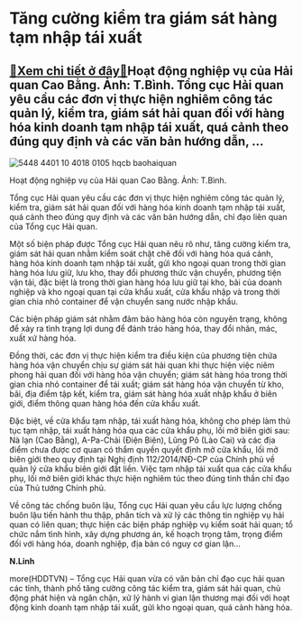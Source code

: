 Tăng cường kiểm tra giám sát hàng tạm nhập tái xuất
===================================================

[:gift:Xem chi tiết ở đây:gift:](https://hddtvn.com/tang-cuong-kiem-tra-giam-sat-hang-tam-nhap-tai-xuat/)Hoạt động nghiệp vụ của Hải quan Cao Bằng. Ảnh: T.Bình. Tổng cục Hải quan yêu cầu các đơn vị thực hiện nghiêm công tác quản lý, kiểm tra, giám sát hải quan đối với hàng hóa kinh doanh tạm nhập tái xuất, quá cảnh theo đúng quy định và các văn bản hướng dẫn, …
------------------------------------------------------------------------------------------------------------------------------------------------------------------------------------------------------------------------------------------------------------------





![5448 4401 10 4018 0105 hqcb baohaiquan](https://haiquanonline.com.vn/stores/news_dataimages/linhntn/072020/17/10/5448_4401_10-4018_0105_HQCB_Baohaiquan.jpg?rt=20200717144738 "Hoạt động nghiệp vụ của Hải quan Cao Bằng. Ảnh: T.Bình.")


Hoạt động nghiệp vụ của Hải quan Cao Bằng. Ảnh: T.Bình.



Tổng cục Hải quan yêu cầu các đơn vị thực hiện nghiêm công tác quản lý, kiểm tra, giám sát hải quan đối với hàng hóa kinh doanh tạm nhập tái xuất, quá cảnh theo đúng quy định và các văn bản hướng dẫn, chỉ đạo liên quan của Tổng cục Hải quan.


Một số biện pháp được Tổng cục Hải quan nêu rõ như, tăng cường kiểm tra, giám sát hải quan nhằm kiểm soát chặt chẽ đối với hàng hóa quá cảnh, hàng hóa kinh doanh tạm nhập tái xuất, gửi kho ngoại quan trong thời gian hàng hóa lưu giữ, lưu kho, thay đổi phương thức vận chuyển, phương tiện vận tải, đặc biệt là trong thời gian hàng hóa lưu giữ tại kho, bãi của doanh nghiệp và kho ngoại quan tại cửa khẩu xuất, cửa khẩu nhập và trong thời gian chia nhỏ container để vận chuyển sang nước nhập khẩu.


Các biện pháp giám sát nhằm đảm bảo hàng hóa còn nguyên trạng, không để xảy ra tình trạng lợi dung để đánh tráo hàng hóa, thay đổi nhãn, mác, xuất xứ hàng hóa.


Đồng thời, các đơn vị thực hiện kiểm tra điều kiện của phương tiện chứa hàng hóa vận chuyển chịu sự giám sát hải quan khi thực hiện việc niêm phong hải quan đối với hàng hóa vận chuyển; giám sát hàng hóa trong thời gian chia nhỏ container để tái xuất; giám sát hàng hóa vận chuyển từ kho, bãi, địa điểm tập kết, kiểm tra, giám sát hàng hóa xuất nhập khẩu ở biên giới, điểm thông quan hàng hóa đến cửa khẩu xuất.


Đặc biệt, về cửa khẩu tạm nhập, tái xuất hàng hóa, không cho phép làm thủ tục tạm nhập, tái xuất hàng hóa qua các cửa khẩu phụ, lối mở biên giới sau: Nà lạn (Cao Bằng), A-Pa-Chải (Điện Biên), Lũng Pô (Lào Cai) và các địa điểm chưa được cơ quan có thẩm quyền quyết định mở cửa khẩu, lối mở biên giới theo quy định tại Nghị định 112/2014/NĐ-CP của Chính phủ về quản lý cửa khẩu biên giới đất liền. Việc tạm nhập tái xuất qua các cửa khẩu phụ, lối mở biên giới khác thực hiện nghiêm túc theo đúng tinh thần chỉ đạo của Thủ tướng Chính phủ.


Về công tác chống buôn lậu, Tổng cục Hải quan yêu cầu lực lượng chống buôn lậu tiến hành thu thập, phân tích và xử lý các thông tin nghiệp vụ hải quan có liên quan; thực hiện các biện pháp nghiệp vụ kiểm soát hải quan; tổ chức nắm tình hình, xây dựng phương án, kế hoạch trọng tâm, trọng điểm đối với hàng hóa, doanh nghiệp, địa bàn có nguy cơ gian lận…




**N.Linh**



more(HDDTVN) – Tổng cục Hải quan vừa có văn bản chỉ đạo cục hải quan các tỉnh, thành phố tăng cường công tác kiểm tra, giám sát hải quan, chủ động phát hiện và ngăn chặn, xử lý hành vi gian lận thương mại đối với hoạt động kinh doanh tạm nhập tái xuất, gửi kho ngoại quan, quá cảnh hàng hóa.

